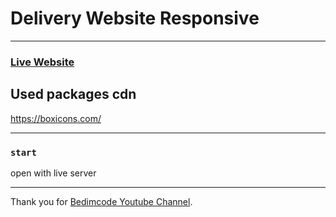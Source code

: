 # Delivery Website Responsive

<hr/>

### [Live Website](https://rasulsonmez.github.io/deliveryWebsite-responesive/)

## Used packages cdn

https://boxicons.com/

<hr/>

### `start`

open with live server

<hr/>

Thank you for  [Bedimcode Youtube Channel](https://www.youtube.com/watch?v=xOQU3YNHxJc&t=164s).